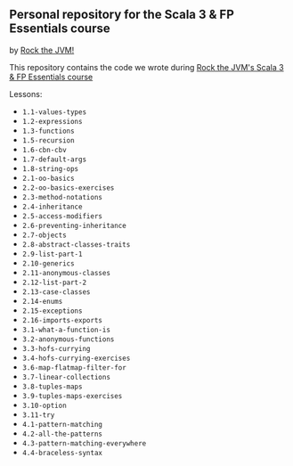 
## Personal repository for the Scala 3 & FP Essentials course

by [Rock the JVM!](rockthejvm.com)

This repository contains the code we wrote during  [Rock the JVM's Scala 3 & FP Essentials course](https://rockthejvm.com/course/scala)

Lessons:

* `1.1-values-types`
* `1.2-expressions`
* `1.3-functions`
* `1.5-recursion`
* `1.6-cbn-cbv`
* `1.7-default-args`
* `1.8-string-ops`
* `2.1-oo-basics`
* `2.2-oo-basics-exercises`
* `2.3-method-notations`
* `2.4-inheritance`
* `2.5-access-modifiers`
* `2.6-preventing-inheritance`
* `2.7-objects`
* `2.8-abstract-classes-traits`
* `2.9-list-part-1`
* `2.10-generics`
* `2.11-anonymous-classes`
* `2.12-list-part-2`
* `2.13-case-classes`
* `2.14-enums`
* `2.15-exceptions`
* `2.16-imports-exports`
* `3.1-what-a-function-is`
* `3.2-anonymous-functions`
* `3.3-hofs-currying`
* `3.4-hofs-currying-exercises`
* `3.6-map-flatmap-filter-for`
* `3.7-linear-collections`
* `3.8-tuples-maps`
* `3.9-tuples-maps-exercises`
* `3.10-option`
* `3.11-try`
* `4.1-pattern-matching`
* `4.2-all-the-patterns`
* `4.3-pattern-matching-everywhere`
* `4.4-braceless-syntax`


